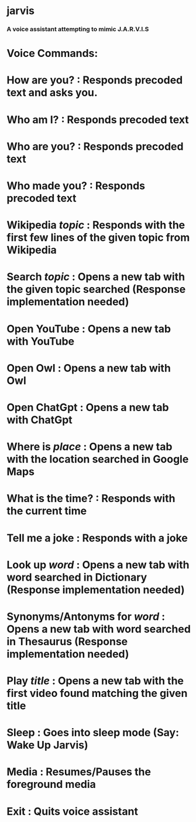 # jarvis
### A voice assistant attempting to mimic J.A.R.V.I.S

# Voice Commands:
# How are you? : Responds precoded text and asks you.
# Who am I? : Responds precoded text
# Who are you? : Responds precoded text
# Who made you? : Responds precoded text
# Wikipedia *topic* : Responds with the first few lines of the given topic from Wikipedia
# Search *topic* : Opens a new tab with the given topic searched (Response implementation needed)
# Open YouTube : Opens a new tab with YouTube
# Open Owl : Opens a new tab with Owl
# Open ChatGpt : Opens a new tab with ChatGpt
# Where is *place* : Opens a new tab with the location searched in Google Maps
# What is the time? : Responds with the current time
# Tell me a joke : Responds with a joke
# Look up *word* : Opens a new tab with word searched in Dictionary (Response implementation needed)
# Synonyms/Antonyms for *word* : Opens a new tab with word searched in Thesaurus (Response implementation needed)
# Play *title* : Opens a new tab with the first video found matching the given title
# Sleep : Goes into sleep mode (Say: Wake Up Jarvis)
# Media : Resumes/Pauses the foreground media
# Exit : Quits voice assistant
